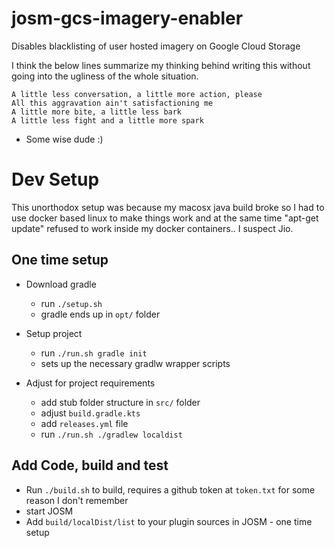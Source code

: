 josm-gcs-imagery-enabler
========================

Disables blacklisting of user hosted imagery on Google Cloud Storage

I think the below lines summarize my thinking behind writing this
 without going into the ugliness of the whole situation.

```
A little less conversation, a little more action, please
All this aggravation ain't satisfactioning me
A little more bite, a little less bark
A little less fight and a little more spark
```
- Some wise dude :)


# Dev Setup

 This unorthodox setup was because my macosx java build broke so I had to use docker based linux to make things work
 and at the same time "apt-get update" refused to work inside my docker containers.. I suspect Jio.

## One time setup
 * Download gradle
   * run `./setup.sh`
   * gradle ends up in `opt/` folder  
 
 * Setup project
   * run `./run.sh gradle init` 
   * sets up the necessary gradlw wrapper scripts

  * Adjust for project requirements
    * add stub folder structure in `src/` folder
    * adjust `build.gradle.kts`
    * add `releases.yml` file
    * run `./run.sh ./gradlew localdist`

## Add Code, build and test

 * Run `./build.sh` to build, requires a github token at `token.txt` for some reason I don't remember
 * start JOSM
 * Add `build/localDist/list` to your plugin sources in JOSM - one time setup
